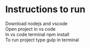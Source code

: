 # Instructions to run
Download nodejs and vscode <br>
Open project in vs code <br>
In vs code terminal npm install <br>
To run project type gulp in terminal 
